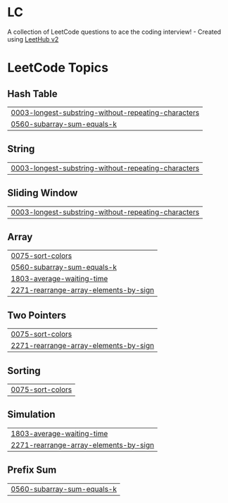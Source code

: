 # LC
A collection of LeetCode questions to ace the coding interview! - Created using [LeetHub v2](https://github.com/arunbhardwaj/LeetHub-2.0)

<!---LeetCode Topics Start-->
# LeetCode Topics
## Hash Table
|  |
| ------- |
| [0003-longest-substring-without-repeating-characters](https://github.com/SMSRZ/LC/tree/master/0003-longest-substring-without-repeating-characters) |
| [0560-subarray-sum-equals-k](https://github.com/SMSRZ/LC/tree/master/0560-subarray-sum-equals-k) |
## String
|  |
| ------- |
| [0003-longest-substring-without-repeating-characters](https://github.com/SMSRZ/LC/tree/master/0003-longest-substring-without-repeating-characters) |
## Sliding Window
|  |
| ------- |
| [0003-longest-substring-without-repeating-characters](https://github.com/SMSRZ/LC/tree/master/0003-longest-substring-without-repeating-characters) |
## Array
|  |
| ------- |
| [0075-sort-colors](https://github.com/SMSRZ/LC/tree/master/0075-sort-colors) |
| [0560-subarray-sum-equals-k](https://github.com/SMSRZ/LC/tree/master/0560-subarray-sum-equals-k) |
| [1803-average-waiting-time](https://github.com/SMSRZ/LC/tree/master/1803-average-waiting-time) |
| [2271-rearrange-array-elements-by-sign](https://github.com/SMSRZ/LC/tree/master/2271-rearrange-array-elements-by-sign) |
## Two Pointers
|  |
| ------- |
| [0075-sort-colors](https://github.com/SMSRZ/LC/tree/master/0075-sort-colors) |
| [2271-rearrange-array-elements-by-sign](https://github.com/SMSRZ/LC/tree/master/2271-rearrange-array-elements-by-sign) |
## Sorting
|  |
| ------- |
| [0075-sort-colors](https://github.com/SMSRZ/LC/tree/master/0075-sort-colors) |
## Simulation
|  |
| ------- |
| [1803-average-waiting-time](https://github.com/SMSRZ/LC/tree/master/1803-average-waiting-time) |
| [2271-rearrange-array-elements-by-sign](https://github.com/SMSRZ/LC/tree/master/2271-rearrange-array-elements-by-sign) |
## Prefix Sum
|  |
| ------- |
| [0560-subarray-sum-equals-k](https://github.com/SMSRZ/LC/tree/master/0560-subarray-sum-equals-k) |
<!---LeetCode Topics End-->